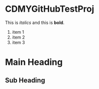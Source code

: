 # CDMYGitHubTestProj
This is *italics* and this is **bold**.
1. item 1
2. item 2
3. item 3

# Main Heading
## Sub Heading
